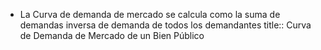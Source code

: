 - La Curva de demanda de mercado se calcula como la suma de demandas inversa de demanda de todos los demandantes
  title:: Curva de Demanda de Mercado de un Bien Público